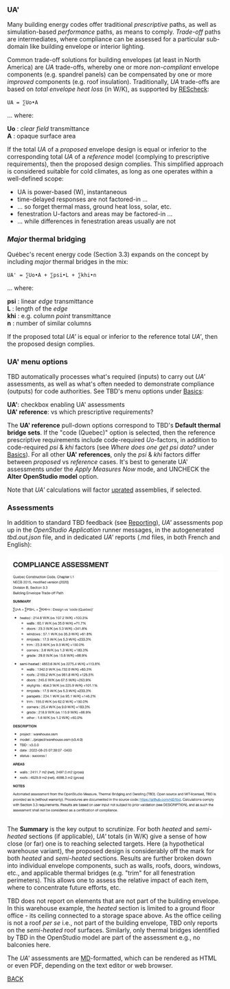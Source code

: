 ### UA'

Many building energy codes offer traditional _prescriptive_ paths, as well as simulation-based _performance_ paths, as means to comply. _Trade-off_ paths are intermediates, where compliance can be assessed for a particular sub-domain like building envelope or interior lighting.

Common trade-off solutions for building envelopes (at least in North America) are _UA_ trade-offs, whereby one or more _non-compliant_ envelope components (e.g. spandrel panels) can be compensated by one or more _improved_ components (e.g. roof insulation). Traditionally, _UA_ trade-offs are based on _total envelope heat loss_ (in W/K), as supported by [REScheck](https://www.energycodes.gov/rescheck):

```
UA = ∑Uo•A
```
... where:

__Uo__ : _clear field_ transmittance  
__A__ : opaque surface area  

If the total _UA_ of a _proposed_ envelope design is equal or inferior to the corresponding total _UA_ of a _reference_ model (complying to prescriptive requirements), then the proposed design complies. This simplified approach is considered suitable for cold climates, as long as one operates within a well-defined scope:  

- UA is power-based (W), instantaneous
- time-delayed responses are not factored-in ...
- ... so forget thermal mass, ground heat loss, solar, etc.
- fenestration U-factors and areas may be factored-in ...
- ... while differences in fenestration areas usually are not

### _Major_ thermal bridging

Québec's recent energy code (Section 3.3) expands on the concept by including _major_ thermal bridges in the mix:
```
UA' = ∑Uo•A + ∑psi•L + ∑khi•n
```
... where:

__psi__ : linear _edge_ transmittance  
__L__ : length of the _edge_  
__khi__ : e.g. column _point_ transmittance  
__n__ : number of similar columns  

If the proposed total _UA'_ is equal or inferior to the reference total _UA'_, then the proposed design complies.

### UA' menu options

TBD automatically processes what's required (inputs) to carry out _UA'_ assessments, as well as what's often needed to demonstrate compliance (outputs) for code authorities. See TBD's menu options under [Basics](./basics.html "Basic TBD workflow"):

__UA'__: checkbox enabling UA' assessments  
__UA' reference__: vs which prescriptive requirements?

The __UA' reference__ pull-down options correspond to TBD's __Default thermal bridge sets__. If the "code (Quebec)" option is selected, then the reference prescriptive requirements include code-required _Uo_-factors, in addition to code-required _psi_ & _khi_ factors (see _Where does one get psi data?_ under [Basics](./basics.html "Basic TBD workflow")). For all other __UA' references__, only the _psi_ & _khi_ factors differ between _proposed_ vs _reference_ cases. It's best to generate UA' assessments under the _Apply Measures Now_ mode, and UNCHECK the __Alter OpenStudio model__ option.

Note that _UA'_ calculations will factor [uprated](./ut.html "Uprating") assemblies, if selected.

### Assessments

In addition to standard TBD feedback (see [Reporting](./reports.html "What TBD reports back")), _UA'_ assessments pop up in the _OpenStudio Application_ runner messages, in the autogenerated _tbd.out.json_ file, and in dedicated _UA'_ reports (.md files, in both French and English):  

![UA Assessment](../assets/images/UA.png "UA Assessment")

The __Summary__ is the key output to scrutinize. For both _heated_ and _semi-heated_ sections (if applicable), _UA'_ totals (in W/K) give a sense of how close (or far) one is to reaching selected targets. Here (a hypothetical warehouse variant), the proposed design is considerably off the mark for both _heated_ and _semi-heated_ sections. Results are further broken down into individual envelope components, such as walls, roofs, doors, windows, etc., and applicable thermal bridges (e.g. "trim" for all fenestration perimeters). This allows one to assess the relative impact of each item, where to concentrate future efforts, etc.

TBD does not report on elements that are not part of the building envelope. In this warehouse example, the _heated_ section is limited to a ground floor office - its ceiling connected to a storage space above. As the office ceiling is not a roof _per se_ i.e., not part of the building envelope, TBD only reports on the _semi-heated_ roof surfaces. Similarly, only thermal bridges identified by TBD in the OpenStudio model are part of the assessment e.g., no balconies here.

The _UA'_ assessments are [MD](https://en.wikipedia.org/wiki/Markdown)-formatted, which can be rendered as HTML or even PDF, depending on the text editor or web browser.

[BACK](../index.html "Thermal Bridging & Derating")  
